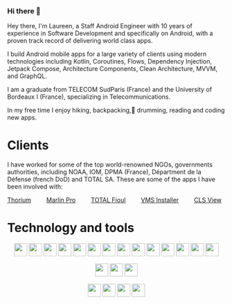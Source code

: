 ### Hi there 👋
Hey there, I'm Laureen, a Staff Android Engineer with 10 years of experience in Software Development and specifically on Android, with a proven track record of delivering world class apps.

I build Android mobile apps for a large variety of clients using modern technologies including Kotlin, Coroutines, Flows, Dependency Injection, Jetpack Compose, Architecture Components, Clean Architecture, MVVM, and GraphQL.

I am a graduate from TELECOM SudParis (France) and the University of Bordeaux I (France), specializing in Telecommunications.

In my free time I enjoy hiking, backpacking,🥁 drumming, reading and coding new apps.

# Clients
I have worked for some of the top world-renowned NGOs, governments authorities, including NOAA, IOM, DPMA (France), Départment de la Défense (french DoD) and TOTAL SA. These are some of the apps I have been involved with:

[Thorium](https://play.google.com/store/apps/details?id=com.clsa) &nbsp; &nbsp; &nbsp; &nbsp; [Marlin Pro](https://play.google.com/store/apps/details?id=com.clsa_marlin) &nbsp; &nbsp; &nbsp; &nbsp; [TOTAL Fioul](https://www.proxi-totalenergies.fr/particuliers/fioul) &nbsp; &nbsp; &nbsp; &nbsp; [VMS Installer](https://play.google.com/store/apps/details?id=fr.cls.vmsinstaller) &nbsp; &nbsp; &nbsp; &nbsp; [CLS View](https://play.google.com/store/apps/details?id=fr.cls.mobility.myclsdroiddata)

# Technology and tools
<p align="center">
  <img src="https://img.shields.io/badge/Android-3DDC84?style=for-the-badge&logo=android&logoColor=white" height="30"/>
  <img src="https://img.shields.io/badge/Kotlin-D113ED?&style=for-the-badge&logo=kotlin&logoColor=white" height="30"/>
    <img src="https://img.shields.io/badge/Java-ED8B00?style=for-the-badge&logo=java&logoColor=white" height="30"/>
  <img src="https://img.shields.io/badge/Jetpack%20Compose-3FC781?style=for-the-badge&logo=jetpack-compose&logoColor=white" height="30" />
      <img src="https://img.shields.io/badge/Room%20Database-3FC781?style=for-the-badge&logo=roomdatabase&logoColor=white" height="30" />
    <img src="https://img.shields.io/badge/Clean%20Architecture-3FC781?style=for-the-badge&logo=architecture&logoColor=3A83F9" height="30"/>
     <img src="https://img.shields.io/badge/MVVM-0c7ded?style=for-the-badge&logo=mvvm&logoColor=white" height="30" />
    <img src="https://img.shields.io/badge/Material%20Design-0c7ded?style=for-the-badge&logo=material-design&logoColor=white" height="30" />
     <img src="https://img.shields.io/badge/Retrofit-48B983?style=for-the-badge&logo=retrofit&logoColor=white" height="30" />
    <img src="https://img.shields.io/badge/Dagger%20Hilt-4285F4?style=for-the-badge&logo=dagger-hilt&logoColor=white" height="30" />
    <img src="https://img.shields.io/badge/Jetpack-3FC781?style=for-the-badge&logo=jetpack&logoColor=white" height="30" />
  <img src="https://img.shields.io/badge/firebase-ffca28?style=for-the-badge&logo=firebase&logoColor=white" height="30"/>
    <img src="https://img.shields.io/badge/Google%20Play-4285F4?style=for-the-badge&logo=google-play&logoColor=white" height="30" />
     <img src="https://img.shields.io/badge/Google%20Maps-4285F4?style=for-the-badge&logo=google-maps&logoColor=white" height="30" />
</p>
<p align="center">
  <img src="https://img.shields.io/badge/Git-F05032?style=for-the-badge&logo=git&logoColor=white" height="30"/>
  <img src="https://img.shields.io/badge/Postman-FF6C37?style=for-the-badge&logo=Postman&logoColor=white" height="30"/>
     <img src="https://img.shields.io/badge/Jira-0c7ded?style=for-the-badge&logo=jira&logoColor=white" height="30" />
</p>
<p align="center">
  <img src="https://img.shields.io/badge/Typescript-0084c2?style=for-the-badge&logo=typescript&logoColor=white" height="30"/>
  <img src="https://img.shields.io/badge/Javascript-F7DF1E?style=for-the-badge&logo=javascript&logoColor=white" height="30"/>
  <img src="https://img.shields.io/badge/React-61DAFB?style=for-the-badge&logo=react&logoColor=white" height="30"/>
  <img src="https://img.shields.io/badge/React%20Native-61DAFB?style=for-the-badge&logo=react&logoColor=white" height="30"/>
  
  <!--   <img src="https://img.shields.io/badge/Vue.JS-3DDC84?style=for-the-badge&logo=vue.js&logoColor=white" height="30"/>
  <img src="https://img.shields.io/badge/Laravel-FF2D20?style=for-the-badge&logo=laravel&logoColor=white" height="30"/>
  <img src="https://img.shields.io/badge/Nuxt.JS-00c274?style=for-the-badge&logo=nuxtdotjs&logoColor=white" height="30"/>
  <img src="https://img.shields.io/badge/Quasar-3db4eb?style=for-the-badge&logo=quasar&logoColor=white" height="30"/>
  <img src="https://img.shields.io/badge/Tailwind-3db4eb?style=for-the-badge&logo=tailwindcss&logoColor=white" height="30"/>
  <img src="https://img.shields.io/badge/Vuetify-005ac2?style=for-the-badge&logo=vuetify&logoColor=white" height="30"/> -->
</p>
<!--
**ltossou/ltossou** is a ✨ _special_ ✨ repository because its `README.md` (this file) appears on your GitHub profile.

Here are some ideas to get you started:

- 🔭 I’m currently working on ...
- 🌱 I’m currently learning ...
- 👯 I’m looking to collaborate on ...
- 🤔 I’m looking for help with ...
- 💬 Ask me about ...
- 📫 How to reach me: ...
- 😄 Pronouns: ...
- ⚡ Fun fact: ...
-->
